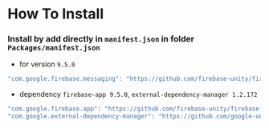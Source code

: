 # How To Install

### Install by add directly in `manifest.json` in folder `Packages/manifest.json`


- for version `9.5.0`
```csharp
"com.google.firebase.messaging": "https://github.com/firebase-unity/firebase-messaging.git?path=Assets/_Root#9.5.0",
```


- dependency `firebase-app 9.5.0`, `external-dependency-manager 1.2.172`
```csharp
"com.google.firebase.app": "https://github.com/firebase-unity/firebase-app.git?path=Assets/_Root#9.5.0",
"com.google.external-dependency-manager": "https://github.com/google-unity/external-dependency-manager.git?path=Assets/_Root#1.2.172",
```